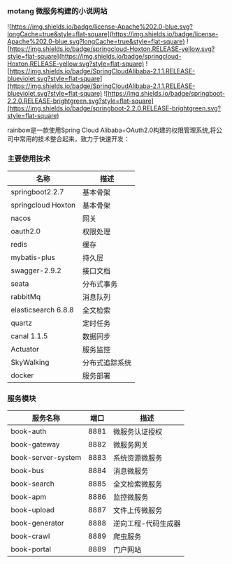 ### motang 微服务构建的小说网站
![https://img.shields.io/badge/license-Apache%202.0-blue.svg?longCache=true&style=flat-square](https://img.shields.io/badge/license-Apache%202.0-blue.svg?longCache=true&style=flat-square)
![https://img.shields.io/badge/springcloud-Hoxton.RELEASE-yellow.svg?style=flat-square](https://img.shields.io/badge/springcloud-Hoxton.RELEASE-yellow.svg?style=flat-square)
![https://img.shields.io/badge/SpringCloudAlibaba-2.1.1.RELEASE-blueviolet.svg?style=flat-square](https://img.shields.io/badge/SpringCloudAlibaba-2.1.1.RELEASE-blueviolet.svg?style=flat-square)
![https://img.shields.io/badge/springboot-2.2.0.RELEASE-brightgreen.svg?style=flat-square](https://img.shields.io/badge/springboot-2.2.0.RELEASE-brightgreen.svg?style=flat-square)

rainbow是一款使用Spring Cloud Alibaba+OAuth2.0构建的权限管理系统,将公司中常用的技术整合起来，致力于快速开发：

### 主要使用技术                                                                       
名称  | 描述                                      
---|---                                          
springboot2.2.7| 基本骨架                                       
springcloud Hoxton| 基本骨架
nacos| 网关
oauth2.0 | 权限处理
redis| 缓存
mybatis-plus | 持久层
swagger-2.9.2| 接口文档
seata | 分布式事务
rabbitMq| 消息队列
elasticsearch 6.8.8| 全文检索
quartz| 定时任务
canal 1.1.5| 数据同步
Actuator| 服务监控
SkyWalking | 分布式追踪系统
docker| 服务部署


### 服务模块


服务名称 | 端口 | 描述
---|---|---
book-auth| 8881| 微服务认证授权
book-gateway| 8882 |微服务网关
book-server-system| 8883 | 系统资源微服务
book-bus| 8884 |消息微服务
book-search| 8885 |全文检索微服务
book-apm| 8886 |监控微服务
book-upload| 8887 |文件上传微服务
book-generator| 8888 |逆向工程-代码生成器
book-crawl| 8889 |爬虫服务
book-portal| 8889 |门户网站
